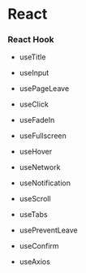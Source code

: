 # React

### React Hook

- useTitle

- useInput

- usePageLeave

- useClick

- useFadeIn

- useFullscreen

- useHover

- useNetwork

- useNotification

- useScroll

- useTabs

- usePreventLeave

- useConfirm

- useAxios
